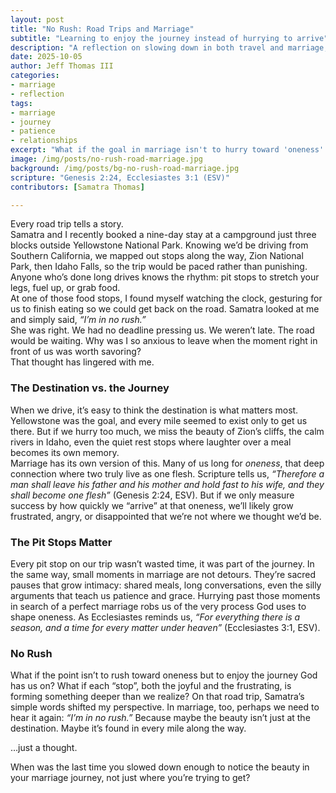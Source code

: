 ```yaml
---
layout: post
title: "No Rush: Road Trips and Marriage"
subtitle: "Learning to enjoy the journey instead of hurrying to arrive"
description: "A reflection on slowing down in both travel and marriage, seeing the beauty in the journey rather than rushing to reach the destination."
date: 2025-10-05
author: Jeff Thomas III
categories:  
- marriage  
- reflection
tags:  
- marriage  
- journey  
- patience  
- relationships
excerpt: "What if the goal in marriage isn't to hurry toward 'oneness' but to enjoy the road that gets us there?"
image: /img/posts/no-rush-road-marriage.jpg
background: /img/posts/bg-no-rush-road-marriage.jpg
scripture: "Genesis 2:24, Ecclesiastes 3:1 (ESV)"
contributors: [Samatra Thomas]

---
```

Every road trip tells a story.  
Samatra and I recently booked a nine-day stay at a campground just three blocks outside Yellowstone National Park. Knowing we’d be driving from Southern California, we mapped out stops along the way, Zion National Park, then Idaho Falls, so the trip would be paced rather than punishing. Anyone who’s done long drives knows the rhythm: pit stops to stretch your legs, fuel up, or grab food.  
At one of those food stops, I found myself watching the clock, gesturing for us to finish eating so we could get back on the road. Samatra looked at me and simply said, *“I’m in no rush.”*  
She was right. We had no deadline pressing us. We weren’t late. The road would be waiting. Why was I so anxious to leave when the moment right in front of us was worth savoring?  
That thought has lingered with me.  

### The Destination vs. the Journey
When we drive, it’s easy to think the destination is what matters most. Yellowstone was the goal, and every mile seemed to exist only to get us there. But if we hurry too much, we miss the beauty of Zion’s cliffs, the calm rivers in Idaho, even the quiet rest stops where laughter over a meal becomes its own memory.  
Marriage has its own version of this. Many of us long for *oneness*, that deep connection where two truly live as one flesh. Scripture tells us, *“Therefore a man shall leave his father and his mother and hold fast to his wife, and they shall become one flesh”* (Genesis 2:24, ESV). But if we only measure success by how quickly we “arrive” at that oneness, we’ll likely grow frustrated, angry, or disappointed that we’re not where we thought we’d be.  

### The Pit Stops Matter
Every pit stop on our trip wasn’t wasted time, it was part of the journey. In the same way, small moments in marriage are not detours. They’re sacred pauses that grow intimacy: shared meals, long conversations, even the silly arguments that teach us patience and grace.  Hurrying past those moments in search of a perfect marriage robs us of the very process God uses to shape oneness. As Ecclesiastes reminds us, *“For everything there is a season, and a time for every matter under heaven”* (Ecclesiastes 3:1, ESV). 

### No Rush
What if the point isn’t to rush toward oneness but to enjoy the journey God has us on? What if each “stop”, both the joyful and the frustrating, is forming something deeper than we realize?  On that road trip, Samatra’s simple words shifted my perspective. In marriage, too, perhaps we need to hear it again: *“I’m in no rush.”*  Because maybe the beauty isn’t just at the destination. Maybe it’s found in every mile along the way.  

…just a thought.  

When was the last time you slowed down enough to notice the beauty in your marriage journey, not just where you’re trying to get?
<!--stackedit_data:
eyJoaXN0b3J5IjpbNzgwMTg4ODQ4XX0=
-->